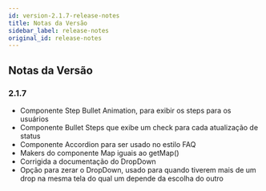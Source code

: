 ```yaml
---
id: version-2.1.7-release-notes
title: Notas da Versão
sidebar_label: release-notes
original_id: release-notes
---
```


## Notas da Versão

### 2.1.7

- Componente Step Bullet Animation, para exibir os steps para os usuários
- Componente Bullet Steps que exibe um check para cada atualização de status
- Componente Accordion para ser usado no estilo FAQ
- Makers do componente Map iguais ao getMap()
- Corrigida a documentação do DropDown
- Opção para zerar o DropDown, usado para quando tiverem mais de um drop na mesma tela do qual um depende da escolha do outro
